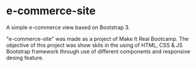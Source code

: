# e-commerce-site
A simple e-commerce view based on Bootstrap 3.

"e-commerce-site" was made as a project of Make It Real Bootcamp. The objective of this project was show skils in the using of HTML, CSS & JS Bootstrap framework through use of different components and responsive desing feature.
